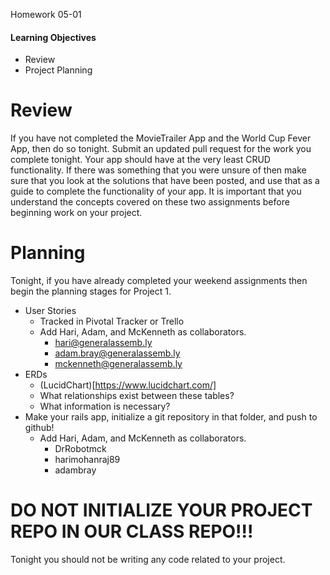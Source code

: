 Homework 05-01

#### Learning Objectives
- Review
- Project Planning

# Review

If you have not completed the MovieTrailer App and the World Cup Fever App, then do so tonight. Submit an updated pull request for the work you complete tonight. Your app should have at the very least CRUD functionality. If there was something that you were unsure of then make sure that you look at the solutions that have been posted, and use that as a guide to complete the functionality of your app. It is important that you understand the concepts covered on these two assignments before beginning work on your project.

# Planning

Tonight, if you have already completed your weekend assignments then begin the planning stages for Project 1.

- User Stories
  - Tracked in Pivotal Tracker or Trello
  - Add Hari, Adam, and McKenneth as collaborators.
    - hari@generalassemb.ly
    - adam.bray@generalassemb.ly
    - mckenneth@generalassemb.ly
- ERDs
  - (LucidChart)[https://www.lucidchart.com/]
  - What relationships exist between these tables?
  - What information is necessary?
- Make your rails app, initialize a git repository in that folder, and push to github!
  - Add Hari, Adam, and McKenneth as collaborators.
    - DrRobotmck
    - harimohanraj89
    - adambray

# DO NOT INITIALIZE YOUR PROJECT REPO IN OUR CLASS REPO!!!

Tonight you should not be writing any code related to your project.